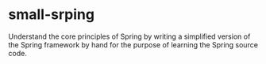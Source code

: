 # small-srping
Understand the core principles of Spring by writing a simplified version of the Spring framework by hand for the purpose of learning the Spring source code.
